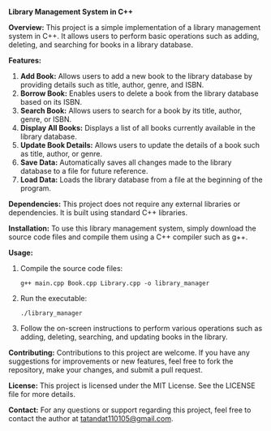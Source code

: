 **Library Management System in C++**

**Overview:**
This project is a simple implementation of a library management system in C++. It allows users to perform basic operations such as adding, deleting, and searching for books in a library database.

**Features:**
1. **Add Book:** Allows users to add a new book to the library database by providing details such as title, author, genre, and ISBN.
2. **Borrow Book:** Enables users to delete a book from the library database based on its ISBN.
3. **Search Book:** Allows users to search for a book by its title, author, genre, or ISBN.
4. **Display All Books:** Displays a list of all books currently available in the library database.
5. **Update Book Details:** Allows users to update the details of a book such as title, author, or genre.
6. **Save Data:** Automatically saves all changes made to the library database to a file for future reference.
7. **Load Data:** Loads the library database from a file at the beginning of the program.

**Dependencies:**
This project does not require any external libraries or dependencies. It is built using standard C++ libraries.

**Installation:**
To use this library management system, simply download the source code files and compile them using a C++ compiler such as g++.

**Usage:**
1. Compile the source code files:
   ```
   g++ main.cpp Book.cpp Library.cpp -o library_manager
   ```
2. Run the executable:
   ```
   ./library_manager
   ```
3. Follow the on-screen instructions to perform various operations such as adding, deleting, searching, and updating books in the library.

**Contributing:**
Contributions to this project are welcome. If you have any suggestions for improvements or new features, feel free to fork the repository, make your changes, and submit a pull request.

**License:**
This project is licensed under the MIT License. See the LICENSE file for more details.

**Contact:**
For any questions or support regarding this project, feel free to contact the author at [tatandat110105@gmail.com](mailto:tatandat110105@gmail.com).